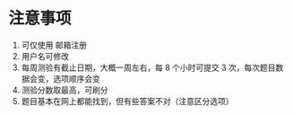 
<!-- {{% music "1481882554" %}} -->

# 注意事项

1. 可仅使用 邮箱注册
2. 用户名可修改
3. 每周测验有截止日期，大概一周左右，每 8 个小时可提交 3 次，每次题目数据会变，选项顺序会变
4. 测验分数取最高，可刷分
5. 题目基本在网上都能找到，但有些答案不对（注意区分选项）
